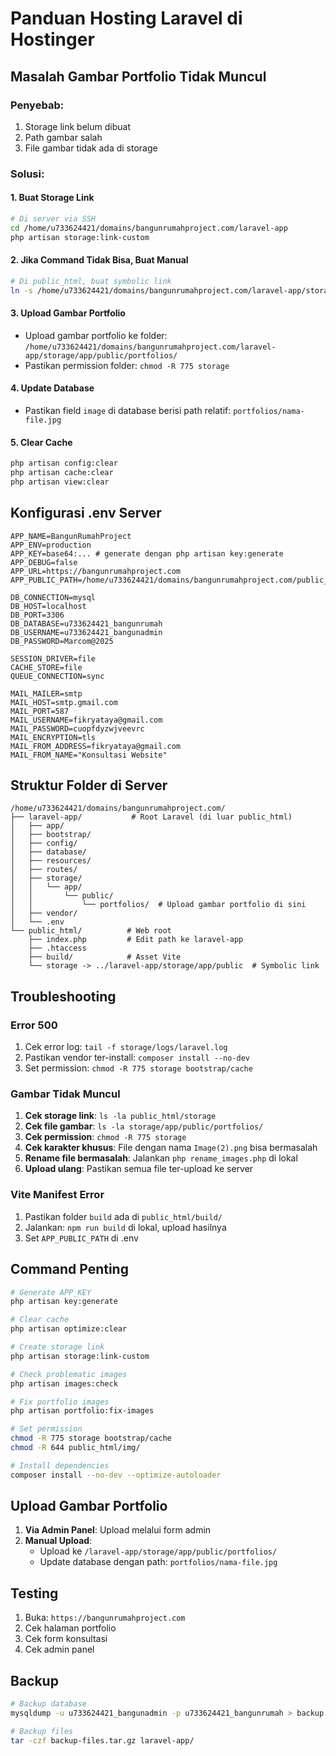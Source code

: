 # Panduan Hosting Laravel di Hostinger

## Masalah Gambar Portfolio Tidak Muncul

### Penyebab:
1. Storage link belum dibuat
2. Path gambar salah
3. File gambar tidak ada di storage

### Solusi:

#### 1. Buat Storage Link
```bash
# Di server via SSH
cd /home/u733624421/domains/bangunrumahproject.com/laravel-app
php artisan storage:link-custom
```

#### 2. Jika Command Tidak Bisa, Buat Manual
```bash
# Di public_html, buat symbolic link
ln -s /home/u733624421/domains/bangunrumahproject.com/laravel-app/storage/app/public /home/u733624421/domains/bangunrumahproject.com/public_html/storage
```

#### 3. Upload Gambar Portfolio
- Upload gambar portfolio ke folder: `/home/u733624421/domains/bangunrumahproject.com/laravel-app/storage/app/public/portfolios/`
- Pastikan permission folder: `chmod -R 775 storage`

#### 4. Update Database
- Pastikan field `image` di database berisi path relatif: `portfolios/nama-file.jpg`

#### 5. Clear Cache
```bash
php artisan config:clear
php artisan cache:clear
php artisan view:clear
```

## Konfigurasi .env Server

```env
APP_NAME=BangunRumahProject
APP_ENV=production
APP_KEY=base64:... # generate dengan php artisan key:generate
APP_DEBUG=false
APP_URL=https://bangunrumahproject.com
APP_PUBLIC_PATH=/home/u733624421/domains/bangunrumahproject.com/public_html

DB_CONNECTION=mysql
DB_HOST=localhost
DB_PORT=3306
DB_DATABASE=u733624421_bangunrumah
DB_USERNAME=u733624421_bangunadmin
DB_PASSWORD=Marcom@2025

SESSION_DRIVER=file
CACHE_STORE=file
QUEUE_CONNECTION=sync

MAIL_MAILER=smtp
MAIL_HOST=smtp.gmail.com
MAIL_PORT=587
MAIL_USERNAME=fikryataya@gmail.com
MAIL_PASSWORD=cuopfdyzwjveevrc
MAIL_ENCRYPTION=tls
MAIL_FROM_ADDRESS=fikryataya@gmail.com
MAIL_FROM_NAME="Konsultasi Website"
```

## Struktur Folder di Server

```
/home/u733624421/domains/bangunrumahproject.com/
├── laravel-app/           # Root Laravel (di luar public_html)
│   ├── app/
│   ├── bootstrap/
│   ├── config/
│   ├── database/
│   ├── resources/
│   ├── routes/
│   ├── storage/
│   │   └── app/
│   │       └── public/
│   │           └── portfolios/  # Upload gambar portfolio di sini
│   ├── vendor/
│   └── .env
└── public_html/          # Web root
    ├── index.php         # Edit path ke laravel-app
    ├── .htaccess
    ├── build/            # Asset Vite
    └── storage -> ../laravel-app/storage/app/public  # Symbolic link
```

## Troubleshooting

### Error 500
1. Cek error log: `tail -f storage/logs/laravel.log`
2. Pastikan vendor ter-install: `composer install --no-dev`
3. Set permission: `chmod -R 775 storage bootstrap/cache`

### Gambar Tidak Muncul
1. **Cek storage link**: `ls -la public_html/storage`
2. **Cek file gambar**: `ls -la storage/app/public/portfolios/`
3. **Cek permission**: `chmod -R 775 storage`
4. **Cek karakter khusus**: File dengan nama `Image(2).png` bisa bermasalah
5. **Rename file bermasalah**: Jalankan `php rename_images.php` di lokal
6. **Upload ulang**: Pastikan semua file ter-upload ke server

### Vite Manifest Error
1. Pastikan folder `build` ada di `public_html/build/`
2. Jalankan: `npm run build` di lokal, upload hasilnya
3. Set `APP_PUBLIC_PATH` di .env

## Command Penting

```bash
# Generate APP_KEY
php artisan key:generate

# Clear cache
php artisan optimize:clear

# Create storage link
php artisan storage:link-custom

# Check problematic images
php artisan images:check

# Fix portfolio images
php artisan portfolio:fix-images

# Set permission
chmod -R 775 storage bootstrap/cache
chmod -R 644 public_html/img/

# Install dependencies
composer install --no-dev --optimize-autoloader
```

## Upload Gambar Portfolio

1. **Via Admin Panel**: Upload melalui form admin
2. **Manual Upload**: 
   - Upload ke `/laravel-app/storage/app/public/portfolios/`
   - Update database dengan path: `portfolios/nama-file.jpg`

## Testing

1. Buka: `https://bangunrumahproject.com`
2. Cek halaman portfolio
3. Cek form konsultasi
4. Cek admin panel

## Backup

```bash
# Backup database
mysqldump -u u733624421_bangunadmin -p u733624421_bangunrumah > backup.sql

# Backup files
tar -czf backup-files.tar.gz laravel-app/
```
